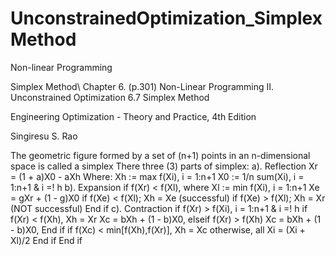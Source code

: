 # UnconstrainedOptimization_SimplexMethod

Non-linear Programming

Simplex Method\\
Chapter 6. (p.301) Non-Linear Programming II. Unconstrained Optimization
6.7 Simplex Method

Engineering Optimization - Theory and Practice, 4th Edition

Singiresu S. Rao

 The geometric figure formed by a set of (n+1) points in an n-dimensional
   space is called a simplex
 There three (3) parts of simplex:
   a). Reflection
           Xr = (1 + a)X0 - aXh
           Where:
               Xh := max f(Xi),    i = 1:n+1
               X0 := 1/n sum(Xi),  i = 1:n+1 & i =! h
   b). Expansion
           if f(Xr) < f(Xl), where Xl := min f(Xi),    i = 1:n+1
               Xe = gXr + (1 - g)X0
               if f(Xe) < f(Xl);   Xh = Xe (successful)
               if f(Xe) > f(Xl);   Xh = Xr (NOT successful)
           End if
   c). Contraction
           if f(Xr) > f(Xi),  i = 1:n+1 & i =! h
               if f(Xr) < f(Xh),
                   Xh = Xr
                   Xc = bXh + (1 - b)X0,
               elseif f(Xr) > f(Xh)
                   Xc = bXh + (1 - b)X0,
               End if
               if f(Xc) < min[f(Xh),f(Xr)],    Xh = Xc
                   otherwise, all Xi = (Xi + Xl)/2
               End if
           End if
